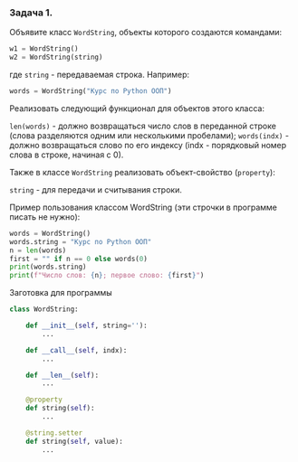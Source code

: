 ### Задача 1. 

Объявите класс `WordString`, объекты которого создаются командами:

```python
w1 = WordString()
w2 = WordString(string)
```
где `string` - передаваемая строка. Например:

```python
words = WordString("Курс по Python ООП")
```

Реализовать следующий функционал для объектов этого класса:

`len(words)` - должно возвращаться число слов в переданной строке (слова разделяются одним или несколькими пробелами);
`words(indx)` - должно возвращаться слово по его индексу (indx - порядковый номер слова в строке, начиная с 0).

Также в классе `WordString` реализовать объект-свойство (`property`):

`string` - для передачи и считывания строки.

Пример пользования классом WordString (эти строчки в программе писать не нужно):

```python
words = WordString()
words.string = "Курс по Python ООП"
n = len(words)
first = "" if n == 0 else words(0)
print(words.string)
print(f"Число слов: {n}; первое слово: {first}")
```

Заготовка для программы

```python
class WordString:

    def __init__(self, string=''):
        ...

    def __call__(self, indx):
        ...

    def __len__(self):
        ...

    @property
    def string(self):
        ...

    @string.setter
    def string(self, value):
        ...


```


